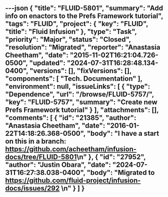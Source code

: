 ---json
{
  "title": "FLUID-5801",
  "summary": "Add info on enactors to the Prefs Framework tutorial",
  "tags": "FLUID",
  "project": {
    "key": "FLUID",
    "title": "Fluid Infusion"
  },
  "type": "Task",
  "priority": "Major",
  "status": "Closed",
  "resolution": "Migrated",
  "reporter": "Anastasia Cheetham",
  "date": "2015-11-02T16:21:04.726-0500",
  "updated": "2024-07-31T16:28:48.134-0400",
  "versions": [],
  "fixVersions": [],
  "components": [
    "Tech. Documentation"
  ],
  "environment": null,
  "issueLinks": [
    {
      "type": "Dependence",
      "url": "/browse/FLUID-5757/",
      "key": "FLUID-5757",
      "summary": "Create new Prefs Framework tutorial"
    }
  ],
  "attachments": [],
  "comments": [
    {
      "id": "21385",
      "author": "Anastasia Cheetham",
      "date": "2016-01-22T14:18:26.368-0500",
      "body": "I have a start on this in a branch: <https://github.com/acheetham/infusion-docs/tree/FLUID-5801>\n"
    },
    {
      "id": "27952",
      "author": "Justin Obara",
      "date": "2024-07-31T16:27:38.038-0400",
      "body": "Migrated to <https://github.com/fluid-project/infusion-docs/issues/292>&#x20;\n"
    }
  ]
}
---

        